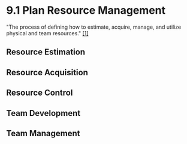 # 9.1 Plan Resource Management

"The process of defining how to estimate, acquire, manage, and utilize physical
and team resources." [[1]](../home.md#references)

## Resource Estimation

## Resource Acquisition

## Resource Control

## Team Development

## Team Management
